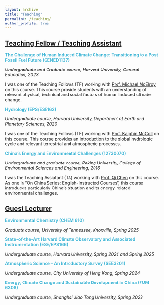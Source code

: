```yaml
---
layout: archive
title: "Teaching"
permalink: /teaching/
author_profile: true
---
```


<!--{% if author.googlescholar %}
  You can also find my articles on <u><a href="{{author.googlescholar}}">my Google Scholar profile</a>.</u>
{% endif %}

{% include base_path %}

{% for post in site.publications reversed %}
  {% include archive-single.html %}
{% endfor %}
-->

<!--- \* denotes equally contributing authors -->


## **<ins>Teaching Fellow / Teaching Assistant</ins>**

<span style="color: #4bbad8">**The Challenge of Human Induced Climate Change: Transitioning to a Post Fossil Fuel Future (GENED1137)**<span style="color: #4bbad8">

*Undergraduate and Graduate course, Harvard University, General Education, 2023*

I was one of the Teaching Follows (TF) working with [Prof. Michael McElroy](https://scholar.harvard.edu/mbm) on this course. This course provide students with an understanding of relevant physical, technical and social factors of human induced climate change.

<span style="color: #4bbad8">**Hydrology (EPS/ESE162)**<span style="color: #4bbad8">

*Undergraduate course, Harvard University, Department of Earth and Planetary Sciences, 2020*

I was one of the Teaching Follows (TF) working with [Prof. Kaighin McColl](https://www.kaighin.org/) on this course. This course provides an introduction to the global hydrologic cycle and relevant terrestrial and atmospheric processes.

<span style="color: #4bbad8">**China’s Energy and Environmental Challenges (12730070)**<span style="color: #4bbad8">

*Undergraduate and graduate course, Peking University, College of Environmental Sciences and Engineering, 2016*

I was the Teaching Assiatant (TA) working with [Prof. Qi Chen](https://scholar.google.com/citations?user=QgN0jXcAAAAJ&hl=en) on this course. As one in “On China Series: English-Instructed Courses”, this course introduces particularly China’s situation and its energy-related environmental challenges.

## **<ins>Guest Lecturer</ins>**

<span style="color: #4bbad8">**Environmental Chemistry (CHEM 610)**<span style="color: #4bbad8">

*Graduate course, University of Tennessee, Knoxville, Spring 2025*

<span style="color: #4bbad8">**State-of-the-Art Harvard Climate Observatory and Associated Instrumentation (ESE/EPS166)**<span style="color: #4bbad8">

*Undergraduate course, Harvard University, Spring 2024 and Spring 2025*

<span style="color: #4bbad8">**Atmospheric Science – An Introductory Survey (SEE3201)**<span style="color: #4bbad8"> 

*Undergraduate course, City University of Hong Kong, Spring 2024*

<span style="color: #4bbad8">**Energy, Climate Change and Sustainable Development in China (PUM 6306)**<span style="color: #4bbad8"> 

*Undergraduate course, Shanghai Jiao Tong University, Spring 2023*


